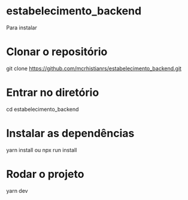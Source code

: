 # estabelecimento_backend
Para instalar 
# Clonar o repositório 
git clone https://github.com/mcrhistianrs/estabelecimento_backend.git

# Entrar no diretório 
cd estabelecimento_backend

# Instalar as dependências
yarn install ou npx run install

# Rodar o projeto
yarn dev






